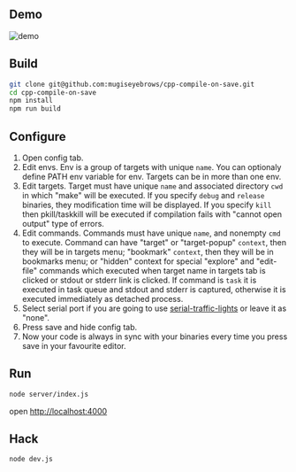 ## Demo

![demo](http://mugiseyebrows.github.io/img/cpp-compile-on-save.gif)

## Build

```bash
git clone git@github.com:mugiseyebrows/cpp-compile-on-save.git
cd cpp-compile-on-save
npm install
npm run build
```

## Configure

1) Open config tab.
2) Edit envs. Env is a group of targets with unique `name`. You can optionaly define PATH env variable for env. Targets can be in more than one env.
3) Edit targets. Target must have unique `name` and associated directory `cwd` in which "make" will be executed. If you specify `debug` and `release` binaries, they modification time will be displayed. If you specify `kill` then pkill/taskkill will be executed if compilation fails with "cannot open output" type of errors.
4) Edit commands. Commands must have unique `name`, and nonempty `cmd` to execute. Command can have "target" or "target-popup" `context`, then they will be in targets menu; "bookmark" `context`, then they will be in bookmarks menu; or "hidden" context for special "explore" and "edit-file" commands which executed when target name in targets tab is clicked or stdout or stderr link is clicked. If command is `task` it is executed in task queue and stdout and stderr is captured, otherwise it is executed immediately as detached process.
5) Select serial port if you are going to use [serial-traffic-lights](https://github.com/mugiseyebrows/serial-traffic-lights) or leave it as "none".
6) Press save and hide config tab.
7) Now your code is always in sync with your binaries every time you press save in your favourite editor.

## Run

```bash
node server/index.js
```

open [http://localhost:4000](http://localhost:4000)

## Hack 

```bash
node dev.js
```
